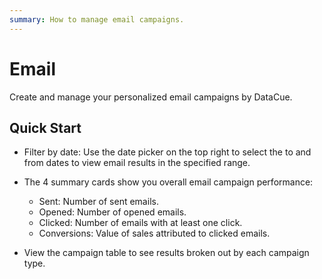 ```yaml
---
summary: How to manage email campaigns.
---
```


# Email

Create and manage your personalized email campaigns by DataCue.

## Quick Start

- Filter by date: Use the date picker on the top right to select the to and from dates to view email results in the specified range.

- The 4 summary cards show you overall email campaign performance:
  - Sent: Number of sent emails.
  - Opened: Number of opened emails.
  - Clicked: Number of emails with at least one click.
  - Conversions: Value of sales attributed to clicked emails.

- View the campaign table to see results broken out by each campaign type.
